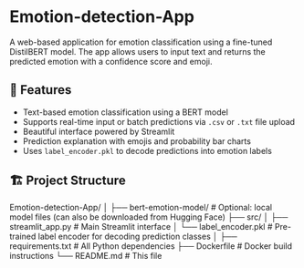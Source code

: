 # Emotion-detection-App

A web-based application for emotion classification using a fine-tuned DistilBERT model. The app allows users to input text and returns the predicted emotion with a confidence score and emoji.

## 🚀 Features

- Text-based emotion classification using a BERT model
- Supports real-time input or batch predictions via `.csv` or `.txt` file upload
- Beautiful interface powered by Streamlit
- Prediction explanation with emojis and probability bar charts
- Uses `label_encoder.pkl` to decode predictions into emotion labels

## 🏗️ Project Structure

Emotion-detection-App/
│
├── bert-emotion-model/ # Optional: local model files (can also be downloaded from Hugging Face)
├── src/
│ ├── streamlit_app.py # Main Streamlit interface
│ └── label_encoder.pkl # Pre-trained label encoder for decoding prediction classes
│
├── requirements.txt # All Python dependencies
├── Dockerfile # Docker build instructions
└── README.md # This file
